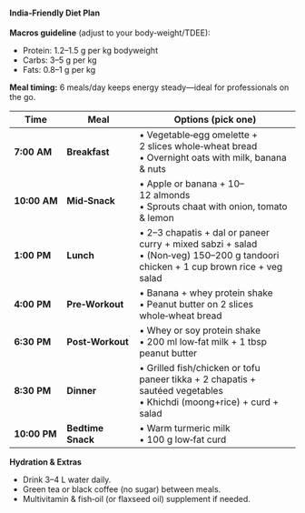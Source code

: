 #### India‑Friendly Diet Plan

**Macros guideline** (adjust to your body‑weight/TDEE):  
- Protein: 1.2–1.5 g per kg bodyweight  
- Carbs: 3–5 g per kg  
- Fats: 0.8–1 g per kg  

**Meal timing:** 6 meals/day keeps energy steady—ideal for professionals on the go.

| Time      | Meal               | Options (pick one)                                                                                                                   |
|-----------|--------------------|--------------------------------------------------------------------------------------------------------------------------------------|
| **7:00 AM**  | **Breakfast**      | • Vegetable‑egg omelette + 2 slices whole‑wheat bread<br>• Overnight oats with milk, banana & nuts                                     |
| **10:00 AM** | **Mid‑Snack**      | • Apple or banana + 10–12 almonds<br>• Sprouts chaat with onion, tomato & lemon                                                      |
| **1:00 PM**  | **Lunch**          | • 2–3 chapatis + dal or paneer curry + mixed sabzi + salad<br>• (Non‑veg) 150–200 g tandoori chicken + 1 cup brown rice + veg salad   |
| **4:00 PM**  | **Pre‑Workout**    | • Banana + whey protein shake<br>• Peanut butter on 2 slices whole‑wheat bread                                                        |
| **6:30 PM**  | **Post‑Workout**   | • Whey or soy protein shake<br>• 200 ml low‑fat milk + 1 tbsp peanut butter                                                           |
| **8:30 PM**  | **Dinner**         | • Grilled fish/chicken or tofu paneer tikka + 2 chapatis + sautéed vegetables<br>• Khichdi (moong+rice) + curd + salad                  |
| **10:00 PM** | **Bedtime Snack**  | • Warm turmeric milk<br>• 100 g low‑fat curd                                                                                           |

**Hydration & Extras**  
- Drink 3–4 L water daily.  
- Green tea or black coffee (no sugar) between meals.  
- Multivitamin & fish‑oil (or flaxseed oil) supplement if needed.
